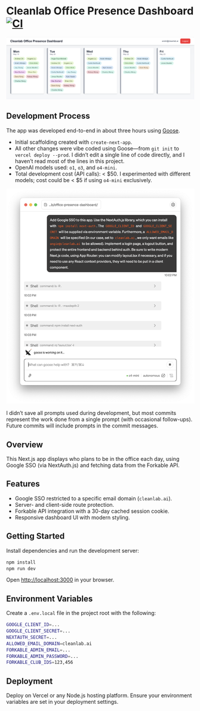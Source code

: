 # Cleanlab Office Presence Dashboard [![CI](https://github.com/cleanlab/office-presence-dashboard/actions/workflows/ci.yml/badge.svg)](https://github.com/cleanlab/office-presence-dashboard/actions/workflows/ci.yml)

![App Screenshot](assets/app.png)

## Development Process

The app was developed end-to-end in about three hours using [Goose](https://block.github.io/goose/).  

- Initial scaffolding created with `create-next-app`.  
- All other changes were vibe coded using Goose—from `git init` to `vercel deploy --prod`. I didn’t edit a single line of code directly, and I haven’t read most of the lines in this project.  
- OpenAI models used: `o1`, `o3`, and `o4-mini`.  
- Total development cost (API calls): < $50. I experimented with different models; cost could be < $5 if using `o4-mini` exclusively.  

<div align="center">
  <img src="assets/goose.png" width="762px" alt="Goose development process screenshot" />
</div>

I didn’t save all prompts used during development, but most commits represent the work done from a single prompt (with occasional follow-ups). Future commits will include prompts in the commit messages.

## Overview

This Next.js app displays who plans to be in the office each day, using Google SSO (via NextAuth.js) and fetching data from the Forkable API.

## Features

- Google SSO restricted to a specific email domain (`cleanlab.ai`).  
- Server- and client-side route protection.  
- Forkable API integration with a 30-day cached session cookie.  
- Responsive dashboard UI with modern styling.

## Getting Started

Install dependencies and run the development server:

```bash
npm install
npm run dev
```

Open <http://localhost:3000> in your browser.

## Environment Variables

Create a `.env.local` file in the project root with the following:

```bash
GOOGLE_CLIENT_ID=...
GOOGLE_CLIENT_SECRET=...
NEXTAUTH_SECRET=...
ALLOWED_EMAIL_DOMAIN=cleanlab.ai
FORKABLE_ADMIN_EMAIL=...
FORKABLE_ADMIN_PASSWORD=...
FORKABLE_CLUB_IDS=123,456
```

## Deployment

Deploy on Vercel or any Node.js hosting platform. Ensure your environment variables are set in your deployment settings.

